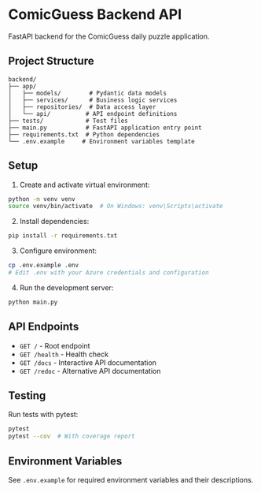 # ComicGuess Backend API

FastAPI backend for the ComicGuess daily puzzle application.

## Project Structure

```
backend/
├── app/
│   ├── models/        # Pydantic data models
│   ├── services/      # Business logic services
│   ├── repositories/  # Data access layer
│   └── api/          # API endpoint definitions
├── tests/            # Test files
├── main.py           # FastAPI application entry point
├── requirements.txt  # Python dependencies
└── .env.example     # Environment variables template
```

## Setup

1. Create and activate virtual environment:
```bash
python -m venv venv
source venv/bin/activate  # On Windows: venv\Scripts\activate
```

2. Install dependencies:
```bash
pip install -r requirements.txt
```

3. Configure environment:
```bash
cp .env.example .env
# Edit .env with your Azure credentials and configuration
```

4. Run the development server:
```bash
python main.py
```

## API Endpoints

- `GET /` - Root endpoint
- `GET /health` - Health check
- `GET /docs` - Interactive API documentation
- `GET /redoc` - Alternative API documentation

## Testing

Run tests with pytest:
```bash
pytest
pytest --cov  # With coverage report
```

## Environment Variables

See `.env.example` for required environment variables and their descriptions.